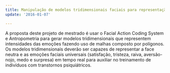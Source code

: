 ```yaml
---
title: Manipulação de modelos tridimensionais faciais para representação de emoções
update: '2016-01-07'

---
```

A proposta deste projeto de mestrado é usar o Facial Action Coding System e Antropometria para gerar modelos tridimensionais que representem intensidades das emoções fazendo uso de malhas composto por polígonos. Os modelos tridimensionais deverão ser capazes de representar a face neutra e as emoções faciais universais (satisfação, tristeza, raiva, aversão-nojo, medo e surpresa) em tempo real para auxiliar no treinamento de indivíduos com transtornos psiquiátricos.
